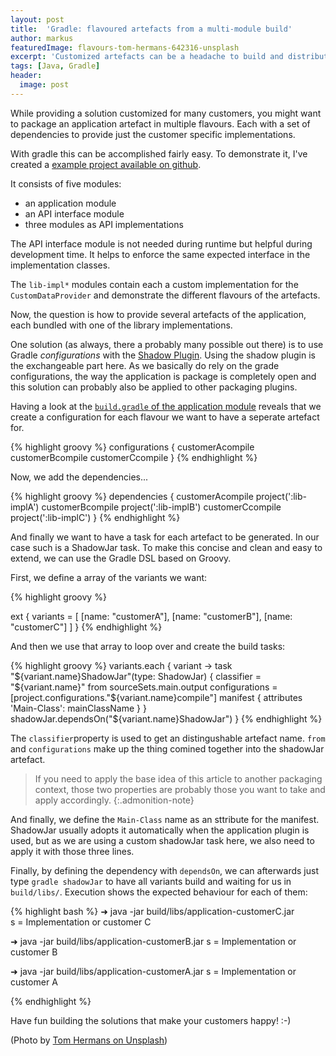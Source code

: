 ```yaml
---
layout: post
title:  'Gradle: flavoured artefacts from a multi-module build'
author: markus
featuredImage: flavours-tom-hermans-642316-unsplash
excerpt: 'Customized artefacts can be a headache to build and distribute. To the rescue, Gradle provides a powerful DSL that can solve that task easily - here is an example how.'
tags: [Java, Gradle]
header:
  image: post
---
```


While providing a solution customized for many customers, you might want to package an application artefact in multiple flavours. Each with a set of dependencies to provide just the customer specific implementations.

With gradle this can be accomplished fairly easy. 
To demonstrate it, I've created a [example project available on github](https://github.com/madmas/gradle-flavoured-artefacts).

It consists of five modules:
* an application module
* an API interface module
* three modules as API implementations 

The API interface module is not needed during runtime but helpful during development time.
It helps to enforce the same expected interface in the implementation classes.

The `lib-impl*` modules contain each a custom implementation for the `CustomDataProvider` and demonstrate the different flavours of the artefacts.

Now, the question is how to provide several artefacts of the application, each bundled with one of the library implementations.

One solution (as always, there a probably many possible out there) is to use Gradle _configurations_ with the [Shadow Plugin]( http://imperceptiblethoughts.com/shadow/#introduction ).
Using the shadow plugin is the exchangeable part here. 
As we basically do rely on the grade configurations, the way the application is package is completely open and this solution can probably also be applied to other packaging plugins.

Having a look at the [`build.gradle` of the application module]( https://github.com/madmas/gradle-flavoured-artefacts/blob/master/application/build.gradle ) reveals that we create a configuration for each flavour we want to have a seperate artefact for.

{% highlight groovy %}
configurations {
    customerAcompile
    customerBcompile
    customerCcompile
}
{% endhighlight %}

Now, we add the dependencies...

{% highlight groovy %}
dependencies {
    customerAcompile project(':lib-implA')
    customerBcompile project(':lib-implB')
    customerCcompile project(':lib-implC')
}
{% endhighlight %}

And finally we want to have a task for each artefact to be generated. In our case such is a ShadowJar task. To make this concise and clean and easy to extend, we can use the Gradle DSL based on Groovy.

First, we define a array of the variants we want:

{% highlight groovy %}

ext {
    variants = [
            [name: "customerA"],
            [name: "customerB"],
            [name: "customerC"]
    ]
}
{% endhighlight %}

And then we use that array to loop over and create the build tasks:

{% highlight groovy %}
variants.each { variant ->
    task "${variant.name}ShadowJar"(type: ShadowJar) {
        classifier = "${variant.name}"
        from sourceSets.main.output
        configurations = [project.configurations."${variant.name}compile"]
        manifest {
            attributes 'Main-Class': mainClassName
        }
    }
    shadowJar.dependsOn("${variant.name}ShadowJar")
}
{% endhighlight %}

The `classifier`property is used to get an distingushable artefact name. 
`from` and `configurations` make up the thing comined together into the shadowJar artefact.

>If you need to apply the base idea of this article to another packaging context, those two properties are probably those you want to take and apply accordingly.
{:.admonition-note}


And finally, we define the `Main-Class` name as an sttribute for the manifest. ShadowJar usually adopts it automatically when the application plugin is used, but as we are using a custom shadowJar task here, we also need to apply it with those three lines.

Finally, by defining the dependency with `dependsOn`, we can afterwards just type
`gradle shadowJar` to have all variants build and waiting for us in `build/libs/`.
Execution shows the expected behaviour for each of them:

{% highlight bash %}
➜ java -jar build/libs/application-customerC.jar                               
s = Implementation or customer C

➜ java -jar build/libs/application-customerB.jar
s = Implementation or customer B

➜ java -jar build/libs/application-customerA.jar
s = Implementation or customer A

{% endhighlight %}

Have fun building the solutions that make your customers happy! :-)

(Photo by [Tom Hermans on Unsplash](https://unsplash.com/@tomhermans))
